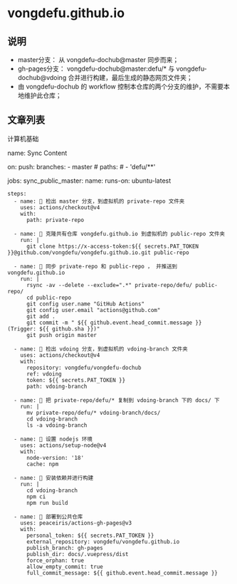 # vongdefu.github.io

## 说明

- master分支： 从 vongdefu-dochub@master 同步而来；
- gh-pages分支： vongdefu-dochub@master:defu/* 与 vongdefu-dochub@vdoing 合并进行构建，最后生成的静态网页文件夹；
- 由 vongdefu-dochub 的 workflow 控制本仓库的两个分支的维护，不需要本地维护此仓库；

## 文章列表


计算机基础

name: Sync Content

on:
  push:
    branches:
      - master
    # paths:
    #   - 'defu/**'

jobs:
  sync_public_master:
    name: 
    runs-on: ubuntu-latest

    steps:
      - name: 🥝 检出 master 分支，到虚拟机的 private-repo 文件夹
        uses: actions/checkout@v4
        with:
          path: private-repo

      - name: 🍌 克隆共有仓库 vongdefu.github.io 到虚拟机的 public-repo 文件夹
        run: |
          git clone https://x-access-token:${{ secrets.PAT_TOKEN }}@github.com/vongdefu/vongdefu.github.io.git public-repo

      - name: 🍒 同步 private-repo 和 public-repo ， 并推送到 vongdefu.github.io 
        run: |
          rsync -av --delete --exclude=".*" private-repo/defu/ public-repo/
          cd public-repo
          git config user.name "GitHub Actions"
          git config user.email "actions@github.com"
          git add .
          git commit -m " ${{ github.event.head_commit.message }} (Trigger: ${{ github.sha }})"
          git push origin master

      - name: 🍐 检出 vdoing 分支，到虚拟机的 vdoing-branch 文件夹
        uses: actions/checkout@v4
        with:
          repository: vongdefu/vongdefu-dochub
          ref: vdoing
          token: ${{ secrets.PAT_TOKEN }}
          path: vdoing-branch
  
      - name: 🍄 把 private-repo/defu/* 复制到 vdoing-branch 下的 docs/ 下
        run: |
          mv private-repo/defu/* vdoing-branch/docs/
          cd vdoing-branch
          ls -a vdoing-branch

      - name: 🍊 设置 nodejs 环境
        uses: actions/setup-node@v4
        with:
          node-version: '18'
          cache: npm

      - name: 🍇 安装依赖并进行构建
        run: |
          cd vdoing-branch
          npm ci
          npm run build

      - name: 🍓 部署到公共仓库
        uses: peaceiris/actions-gh-pages@v3
        with:
          personal_token: ${{ secrets.PAT_TOKEN }}
          external_repository: vongdefu/vongdefu.github.io
          publish_branch: gh-pages
          publish_dir: docs/.vuepress/dist
          force_orphan: true
          allow_empty_commit: true
          full_commit_message: ${{ github.event.head_commit.message }}





